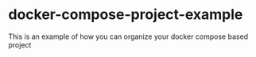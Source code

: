 # docker-compose-project-example
This is an example of how you can organize your docker compose based project
